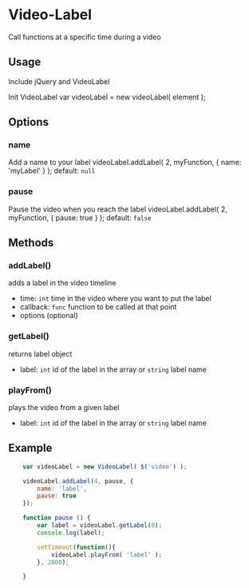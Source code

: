 # Video-Label
Call functions at a specific time during a video

## Usage
Include jQuery and VideoLabel
    <script src="videoLabel.js"></script>

Init VideoLabel
    var videoLabel = new videoLabel( element );

## Options
### name
Add a name to your label
    videoLabel.addLabel( 2, myFunction, { name: 'myLabel' } );
default: `null`

### pause
Pause the video when you reach the label
    videoLabel.addLabel( 2, myFunction, { pause: true } );
default: `false`

## Methods
### addLabel()
adds a label in the video timeline
- time: `int` time in the video where you want to put the label
- callback: `func` function to be called at that point
- options (optional)

### getLabel()
returns label object
- label: `int` id of the label in the array or `string` label name

### playFrom()
plays the video from a given label
- label: `int` id of the label in the array or `string` label name

## Example
```javascript
    var videoLabel = new VideoLabel( $('video') );

    videoLabel.addLabel(4, pause, {
        name: 'label',
        pause: true
    });

    function pause () {
        var label = videoLabel.getLabel(0);
        console.log(label);

        setTimeout(function(){
            videoLabel.playFrom( 'label' );
        }, 2000);

    }
```
